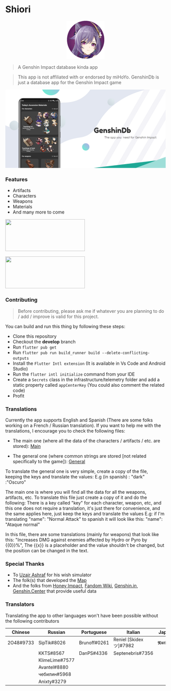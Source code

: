 # Shiori
<p align="center">
  <img height="120px" src="assets/icon/icon.png">
</p>

> A Genshin Impact database kinda app

> This app is not affiliated with or endorsed by miHoYo. GenshinDb is just a database app for the Genshin Impact game
<p align="center">
  <img src="images/banner.png">
</p>

### Features

* Artifacts
* Characters
* Weapons
* Materials
* And many more to come

[<img height="100" width="250" src="https://play.google.com/intl/en_us/badges/static/images/badges/en_badge_web_generic.png" />](https://play.google.com/store/apps/details?id=com.miraisoft.genshindb)

[<img height="100" width="250" src="https://static.wikia.nocookie.net/discordapp/images/d/dd/Discord.png/revision/latest?cb=20201124013658&path-prefix=es" />](https://discord.gg/A8SgudQMwP)

### Contributing

> Before contributing, please ask me if whatever you are planning to do / add / improve is valid for this project.

You can build and run this thing by following these steps:

* Clone this repository
* Checkout the **develop** branch
* Run ``flutter pub get``
* Run ``flutter pub run build_runner build --delete-conflicting-outputs``
* Install the ``Flutter Intl extension`` (It is available in Vs Code and Android Studio)
* Run the ``flutter intl initialize`` command from your IDE
* Create a ``Secrets`` class in the infrastructure/telemetry folder and add a static property called ``appCenterKey`` (You could also comment the related code)
* Profit

### Translations

Currently the app supports English and Spanish (There are some folks working on a French / Russian translation).
If you want to help me with the translations, I encourage you to check the following files:

* The main one (where all the data of the characters / artifacts / etc. are stored):
[Main](https://github.com/Wolfteam/GenshinDb/blob/develop/assets/i18n/en.json)

* The general one (where common strings are stored [not related specifically to the game]):
[General](https://github.com/Wolfteam/GenshinDb/blob/develop/lib/l10n/intl_en.arb)

To translate the general one is very simple, create a copy of the file, keeping the keys and translate the values:
E.g (in spanish) : "dark" :"Oscuro"

The main one is where you will find all the data for all the weapons, artifacts, etc. 
To translate this file just create a copy of it and do the following:
There is a key called "key" for each character, weapon, etc, and this one does not require a translation, it's just there for convenience,
and the same applies here, just keep the keys and translate the values
E.g:  if I'm translating  "name": "Normal Attack"  to spanish it will look like this:  "name": "Ataque normal"

In this file, there are some translations (mainly for weapons) that look like this: "Increases DMG against enemies affected by Hydro or Pyro by {{0}}%",
The {{x}} is a placeholder and the value shouldn't be changed, but the position can be changed in the text. 

### Special Thanks

* To  [Uzair Ashraf](https://github.com/uzair-ashraf) for his wish simulator
* The folk(s) that developed the [Map](https://genshin-impact-map.appsample.com/#/)
* And the folks from [Honey Impact](https://genshin.honeyhunterworld), [Fandom Wiki](https://genshin-impact.fandom.com/wiki/Genshin_Impact), [Genshin.in](https://www.gensh.in/), [Genshin.Center](https://genshin-center.com/) that provide useful data

### Translators

Translating the app to other languages won't have been possible without the following contributors

|Chinese |Russian|Portuguese|Italian|Japanese|Vietnamese|Indonesian|
|---|---|---|---|---|---|---|
|2O48#9733|SipTik#8026|Brunoff#0261|Reniel [Skidex ツ]#7982|𝕽𝖚𝖗𝖎#3080|Ren Toky#5263|Arctara#7162|
| |KKTS#8567|DanPS#4336|Septenebris#7356||||
| |KlimeLime#7577||||||
| |Avantel#8880||||||
| |чебилин#5968||||||
| |Anixty#3279||||||
